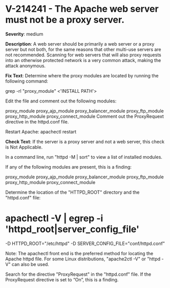 # V-214241 - The Apache web server must not be a proxy server.

**Severity**: medium

**Description**:
A web server should be primarily a web server or a proxy server but not both, for the same reasons that other multi-use servers are not recommended. Scanning for web servers that will also proxy requests into an otherwise protected network is a very common attack, making the attack anonymous.

**Fix Text**:
Determine where the proxy modules are located by running the following command:

grep -rl "proxy_module" <'INSTALL PATH'>

Edit the file and comment out the following modules:

proxy_module
proxy_ajp_module
proxy_balancer_module
proxy_ftp_module
proxy_http_module
proxy_connect_module
Comment out the ProxyRequext directive in the httpd.conf file.

Restart Apache: apachectl restart   


**Check Text**:
If the server is a proxy server and not a web server, this check is Not Applicable.

In a command line, run "httpd -M | sort" to view a list of installed modules.

If any of the following modules are present, this is a finding:

proxy_module
proxy_ajp_module
proxy_balancer_module
proxy_ftp_module
proxy_http_module
proxy_connect_module

Determine the location of the "HTTPD_ROOT" directory and the "httpd.conf" file:

# apachectl -V | egrep -i 'httpd_root|server_config_file'
-D HTTPD_ROOT="/etc/httpd"
-D SERVER_CONFIG_FILE="conf/httpd.conf"

Note: The apachectl front end is the preferred method for locating the Apache httpd file. For some Linux distributions, "apache2ctl -V" or  "httpd -V" can also be used. 

Search for the directive "ProxyRequest" in the "httpd.conf" file. 
If the ProxyRequest directive is set to “On”, this is a finding.
